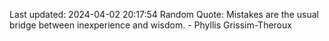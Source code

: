 Last updated: 2024-04-02 20:17:54
Random Quote: Mistakes are the usual bridge between inexperience and wisdom. - Phyllis Grissim-Theroux